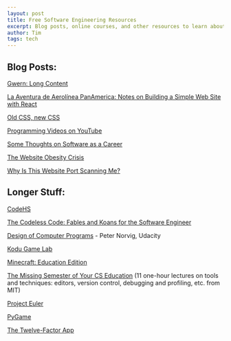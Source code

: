 ```yaml
---
layout: post
title: Free Software Engineering Resources
excerpt: Blog posts, online courses, and other resources to learn about software engineering.
author: Tim
tags: tech
---
```


## Blog Posts:  
[Gwern: Long Content](https://www.gwern.net/About#long-content)  

[La Aventura de Aerolínea PanAmerica: Notes on Building a Simple Web Site with React](/2020/01/10/panam-notes.html)  

[Old CSS, new CSS ](https://eev.ee/blog/2020/02/01/old-css-new-css/)  

[Programming Videos on YouTube](/2020/01/24/programming-videos.html)  

[Some Thoughts on Software as a Career](/2017/02/04/ou-talk.html)  

[The Website Obesity Crisis](https://idlewords.com/talks/website_obesity.htm)  

[Why Is This Website Port Scanning Me?](https://nullsweep.com/why-is-this-website-port-scanning-me/)  

## Longer Stuff:  
[CodeHS](https://codehs.com/)  

[The Codeless Code: Fables and Koans for the Software Engineer](http://thecodelesscode.com/contents)  

[Design of Computer Programs](https://www.udacity.com/course/design-of-computer-programs--cs212#) - Peter Norvig, Udacity  

[Kodu Game Lab](https://www.kodugamelab.com/)  

[Minecraft: Education Edition](https://education.minecraft.net/get-started/)  

[The Missing Semester of Your CS Education](https://missing.csail.mit.edu/) (11 one-hour lectures on tools and techniques: editors, version control, debugging and profiling, etc. from MIT)  

[Project Euler](https://projecteuler.net/)  

[PyGame](https://www.pygame.org/)  

[The Twelve-Factor App](https://12factor.net/)  